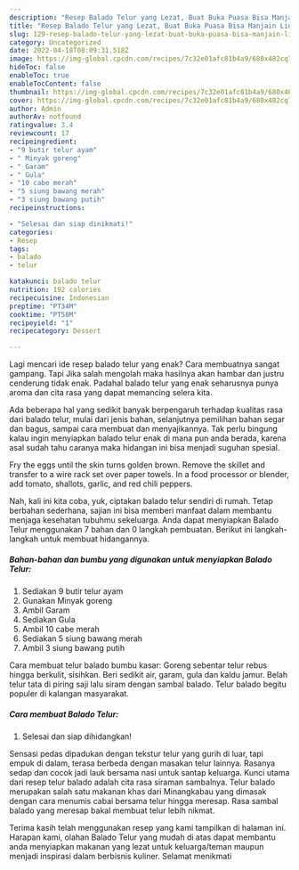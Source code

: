 ```yaml
---
description: "Resep Balado Telur yang Lezat, Buat Buka Puasa Bisa Manjain Lidah"
title: "Resep Balado Telur yang Lezat, Buat Buka Puasa Bisa Manjain Lidah"
slug: 129-resep-balado-telur-yang-lezat-buat-buka-puasa-bisa-manjain-lidah
category: Uncategorized
date: 2022-04-18T08:09:31.518Z
image: https://img-global.cpcdn.com/recipes/7c32e01afc81b4a9/680x482cq70/balado-telur-foto-resep-utama.jpg
hideToc: false
enableToc: true
enableTocContent: false
thumbnail: https://img-global.cpcdn.com/recipes/7c32e01afc81b4a9/680x482cq70/balado-telur-foto-resep-utama.jpg
cover: https://img-global.cpcdn.com/recipes/7c32e01afc81b4a9/680x482cq70/balado-telur-foto-resep-utama.jpg
author: Admin
authorAv: notfound
ratingvalue: 3.4
reviewcount: 17
recipeingredient:
- "9 butir telur ayam"
- " Minyak goreng"
- " Garam"
- " Gula"
- "10 cabe merah"
- "5 siung bawang merah"
- "3 siung bawang putih"
recipeinstructions:

- "Selesai dan siap dinikmati!"
categories:
- Resep
tags:
- balado
- telur

katakunci: balado telur 
nutrition: 192 calories
recipecuisine: Indonesian
preptime: "PT34M"
cooktime: "PT58M"
recipeyield: "1"
recipecategory: Dessert

---
```



Lagi mencari ide resep balado telur yang enak? Cara membuatnya sangat gampang. Tapi Jika salah mengolah maka hasilnya akan hambar dan justru cenderung tidak enak. Padahal balado telur yang enak seharusnya punya aroma dan cita rasa yang dapat memancing selera kita.


Ada beberapa hal yang sedikit banyak berpengaruh terhadap kualitas rasa dari balado telur, mulai dari jenis bahan, selanjutnya pemilihan bahan segar dan bagus, sampai cara membuat dan menyajikannya. Tak perlu bingung kalau ingin menyiapkan balado telur enak di mana pun anda berada, karena asal sudah tahu caranya maka hidangan ini bisa menjadi suguhan spesial.

Fry the eggs until the skin turns golden brown. Remove the skillet and transfer to a wire rack set over paper towels. In a food processor or blender, add tomato, shallots, garlic, and red chili peppers.


Nah, kali ini kita coba, yuk, ciptakan balado telur sendiri di rumah. Tetap berbahan sederhana, sajian ini bisa memberi manfaat dalam membantu menjaga kesehatan tubuhmu sekeluarga. Anda dapat menyiapkan Balado Telur menggunakan 7 bahan dan 0 langkah pembuatan. Berikut ini langkah-langkah untuk membuat hidangannya.

<!--inarticleads1-->

##### Bahan-bahan dan bumbu yang digunakan untuk menyiapkan Balado Telur:

1. Sediakan 9 butir telur ayam
1. Gunakan  Minyak goreng
1. Ambil  Garam
1. Sediakan  Gula
1. Ambil 10 cabe merah
1. Sediakan 5 siung bawang merah
1. Ambil 3 siung bawang putih


Cara membuat telur balado bumbu kasar: Goreng sebentar telur rebus hingga berkulit, sisihkan. Beri sedikit air, garam, gula dan kaldu jamur. Belah telur tata di piring saji lalu siram dengan sambal balado. Telur balado begitu populer di kalangan masyarakat. 

<!--inarticleads2-->

##### Cara membuat Balado Telur:


1. Selesai dan siap dihidangkan!

Sensasi pedas dipadukan dengan tekstur telur yang gurih di luar, tapi empuk di dalam, terasa berbeda dengan masakan telur lainnya. Rasanya sedap dan cocok jadi lauk bersama nasi untuk santap keluarga. Kunci utama dari resep telur balado adalah cita rasa siraman sambalnya. Telur balado merupakan salah satu makanan khas dari Minangkabau yang dimasak dengan cara menumis cabai bersama telur hingga meresap. Rasa sambal balado yang meresap bakal membuat telur lebih nikmat. 

Terima kasih telah menggunakan resep yang kami tampilkan di halaman ini. Harapan kami, olahan Balado Telur yang mudah di atas dapat membantu anda menyiapkan makanan yang lezat untuk keluarga/teman maupun menjadi inspirasi dalam berbisnis kuliner. Selamat menikmati
